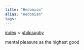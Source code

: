 ```yaml
---
title: "Hedonism"
alias: "Hedonism"
tags: 
---
```


[index](/.md) < [philosophy](1-philosophy.md)

mental pleasure as the highest good 